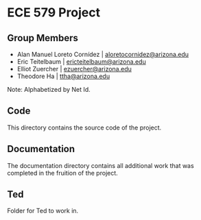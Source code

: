 # ECE 579 Project

## Group Members

- Alan Manuel Loreto Cornídez | aloretocornidez@arizona.edu
- Eric Teitelbaum | ericteitelbaum@arizona.edu
- Elliot Zuercher | ezuercher@arizona.edu
- Theodore Ha | ttha@arizona.edu

Note: Alphabetized by Net Id.

## Code

This directory contains the source code of the project.

## Documentation

The documentation directory contains all additional work that was completed in
the fruition of the project.

## Ted

Folder for Ted to work in.
